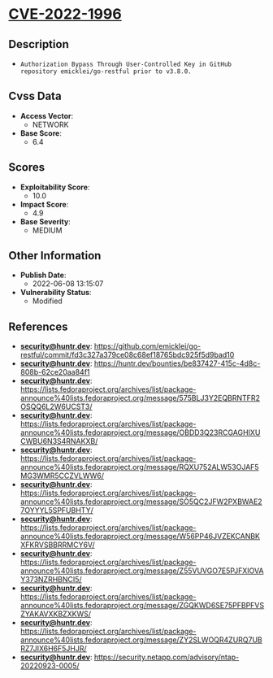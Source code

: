
# [CVE-2022-1996](https://github.com/emicklei/go-restful/commit/fd3c327a379ce08c68ef18765bdc925f5d9bad10)

## Description

- `Authorization Bypass Through User-Controlled Key in GitHub repository emicklei/go-restful prior to v3.8.0.`

## Cvss Data

- **Access Vector**:
  - NETWORK
- **Base Score**:
  - 6.4

## Scores

- **Exploitability Score**:
  - 10.0
- **Impact Score**:
  - 4.9
- **Base Severity**:
  - MEDIUM

## Other Information

- **Publish Date**:
  - 2022-06-08 13:15:07
- **Vulnerability Status**:
  - Modified

## References

- **security@huntr.dev**: https://github.com/emicklei/go-restful/commit/fd3c327a379ce08c68ef18765bdc925f5d9bad10
- **security@huntr.dev**: https://huntr.dev/bounties/be837427-415c-4d8c-808b-62ce20aa84f1
- **security@huntr.dev**: https://lists.fedoraproject.org/archives/list/package-announce%40lists.fedoraproject.org/message/575BLJ3Y2EQBRNTFR2OSQQ6L2W6UCST3/
- **security@huntr.dev**: https://lists.fedoraproject.org/archives/list/package-announce%40lists.fedoraproject.org/message/OBDD3Q23RCGAGHIXUCWBU6N3S4RNAKXB/
- **security@huntr.dev**: https://lists.fedoraproject.org/archives/list/package-announce%40lists.fedoraproject.org/message/RQXU752ALW53OJAF5MG3WMR5CCZVLWW6/
- **security@huntr.dev**: https://lists.fedoraproject.org/archives/list/package-announce%40lists.fedoraproject.org/message/SO5QC2JFW2PXBWAE27OYYYL5SPFUBHTY/
- **security@huntr.dev**: https://lists.fedoraproject.org/archives/list/package-announce%40lists.fedoraproject.org/message/W56PP46JVZEKCANBKXFKRVSBBRRMCY6V/
- **security@huntr.dev**: https://lists.fedoraproject.org/archives/list/package-announce%40lists.fedoraproject.org/message/Z55VUVGO7E5PJFXIOVAY373NZRHBNCI5/
- **security@huntr.dev**: https://lists.fedoraproject.org/archives/list/package-announce%40lists.fedoraproject.org/message/ZGQKWD6SE75PFBPFVSZYAKAVXKBZXKWS/
- **security@huntr.dev**: https://lists.fedoraproject.org/archives/list/package-announce%40lists.fedoraproject.org/message/ZY2SLWOQR4ZURQ7UBRZ7JIX6H6F5JHJR/
- **security@huntr.dev**: https://security.netapp.com/advisory/ntap-20220923-0005/
